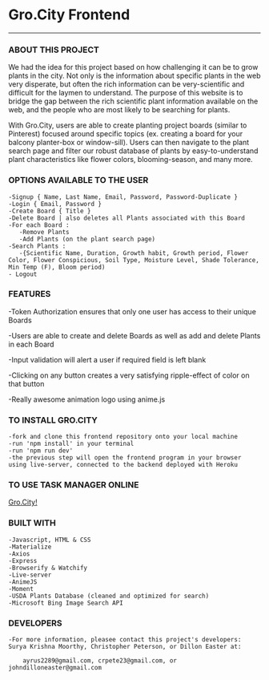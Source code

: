 # Gro.City Frontend
------------------------------

### ABOUT THIS PROJECT

We had the idea for this project based on how challenging it can be to grow plants in the city. Not only is the information about specific plants in the web very disperate, but often the rich information can be very-scientific and difficult for the laymen to understand. The purpose of this website is to bridge the gap between the rich scientific plant information available on the web, and the people who are most likely to be searching for plants.

With Gro.City, users are able to create planting project boards (similar to Pinterest) focused around specific topics (ex. creating a board for your balcony planter-box or window-sill). Users can then navigate to the plant search page and filter our robust database of plants by easy-to-understand plant characteristics like flower colors, blooming-season, and many more.


### OPTIONS AVAILABLE TO THE USER

    -Signup { Name, Last Name, Email, Password, Password-Duplicate }
    -Login { Email, Password }
    -Create Board { Title }
    -Delete Board | also deletes all Plants associated with this Board
    -For each Board :  
       -Remove Plants
       -Add Plants (on the plant search page)
    -Search Plants :
       -{Scientific Name, Duration, Growth habit, Growth period, Flower Color, Flower Conspicious, Soil Type, Moisture Level, Shade Tolerance, Min Temp (F), Bloom period)
    - Logout  


### FEATURES

-Token Authorization ensures that only one user has access to their unique Boards

-Users are able to create and delete Boards as well as add and delete Plants in each Board

-Input validation will alert a user if required field is left blank

-Clicking on any button creates a very satisfying ripple-effect of color on that button

-Really awesome animation logo using anime.js


### TO INSTALL GRO.CITY

    -fork and clone this frontend repository onto your local machine
    -run 'npm install' in your terminal
    -run 'npm run dev'
    -the previous step will open the frontend program in your browser using live-server, connected to the backend deployed with Heroku


### TO USE TASK MANAGER ONLINE

<a href="https://gro-city.surge.sh/">Gro.City!</a>

### BUILT WITH

    -Javascript, HTML & CSS
    -Materialize
    -Axios
    -Express
    -Browserify & Watchify
    -Live-server 
    -AnimeJS
    -Moment
    -USDA Plants Database (cleaned and optimized for search)
    -Microsoft Bing Image Search API


### DEVELOPERS

    -For more information, pleasee contact this project's developers: Surya Krishna Moorthy, Christopher Peterson, or Dillon Easter at:   

        ayrus2289@gmail.com, crpete23@gmail.com, or johndilloneaster@gmail.com
